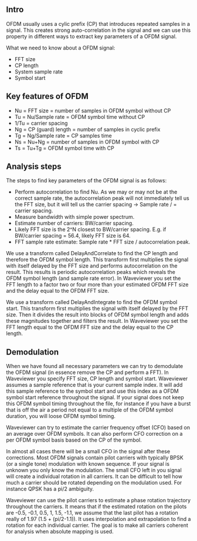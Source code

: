 ## Intro 
OFDM usually uses a cylic prefix (CP) that introduces repeated samples in a signal. This creates strong auto-correlation in the signal and we can use this property in different ways to extract key parameters of a OFDM signal.

What we need to know about a OFDM signal:
- FFT size
- CP length
- System sample rate
- Symbol start

## Key features of OFDM
- Nu = FFT size = number of samples in OFDM symbol without CP
- Tu = Nu/Sample rate = OFDM symbol time without CP
- 1/Tu = carrier spacing
- Ng = CP (guard) length = number of samples in cyclic prefix
- Tg = Ng/Sample rate = CP samples time
- Ns = Nu+Ng = number of samples in OFDM symbol with CP
- Ts = Tu+Tg = OFDM symbol time with CP

## Analysis steps
The steps to find key parameters of the OFDM signal is as follows:
- Perform autocorrelation to find Nu. As we may or may not be at the correct sample rate, the autocorrelation peak will not immediately tell us the FFT size, but it will tell us the carrier spacing -> Sample rate / <autocorrelation peak> = carrier spacing.
- Measure bandwidth with simple power spectrum.
- Estimate number of carriers: BW/carrier spacing.
- Likely FFT size is the 2^N closest to BW/carrier spacing. E.g. if BW/carrier spacing = 56.4, likely FFT size is 64.
- FFT sample rate estimate: Sample rate * FFT size / autocorrelation peak.

We use a transform called DelayAndCorrelate to find the CP length and therefore the OFDM symbol length. This transform first multiplies the signal with itself delayed by the FFT size and performs autocorrelation on the result. This results is periodic autocorrelation peaks which reveals the OFDM symbol length (and sample rate error). In Waveviewer you set the FFT length to a factor two or four more than your estimated OFDM FFT size and the delay equal to the OFDM FFT size.

We use a transform called DelayAndIntegrate to find the OFDM symbol start. This transform first multiplies the signal with itself delayed by the FFT size. Then it divides the result into blocks of OFDM symbol length and adds these magnitudes together and filters the result. In Waveviewer you set the FFT length equal to the OFDM FFT size and the delay equal to the CP length.

## Demodulation
When we have found all necessary parameters we can try to demodulate the OFDM signal (in essence remove the CP and perform a FFT). In Waveviewer you specify FFT size, CP length and symbol start. Waveviewer assumes a sample reference that is your current sample index. It will add this sample reference to the symbol start and use this index as a OFDM symbol start reference throughout the signal. If your signal does not keep this OFDM symbol timing throughout the file, for instance if you have a burst that is off the air a period not equal to a multiple of the OFDM symbol duration, you will loose OFDM symbol timing.

Waveviewer can try to estimate the carrier frequency offset (CFO) based on an average over OFDM symbols. It can also perform CFO correction on a per OFDM symbol basis based on the CP of the symbol.

In almost all cases there will be a small CFO in the signal after these corrections. Most OFDM signals contain pilot carriers with typically BPSK (or a single tone) modulation with known sequence. If your signal is unknown you only know the modulation. The small CFO left in you signal will create a individual rotation in all carriers. It can be difficult to tell how much a carrier should be rotated depending on the modulation used. For instance QPSK has a pi/2 ambiguity. 

Waveviewer can use the pilot carriers to estimate a phase rotation trajectory throughout the carriers. It means that if the estimated rotation on the pilots are -0.5, -0.1, 0.5, 1, 1.5, -1.1, we assume that the last pilot has a rotation really of 1.97 (1.5 + (pi/2-1.1)). It uses interpolation and extrapolation to find a rotation for each individual carrier. The goal is to make all carriers coherent for analysis when absolute mapping is used.





